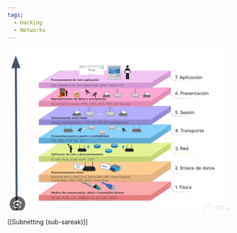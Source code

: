 ```yaml
---
tags:
  - Hacking
  - Networks
---
```


![Alt text](<../Images/Pasted image 20231212010148.png>)

[[Subnetting (sub-sareak)]] 
